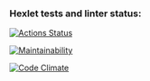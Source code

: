### Hexlet tests and linter status:
[![Actions Status](https://github.com/alinali87/python-project-lvl1/actions/workflows/hexlet-check.yml/badge.svg)](https://github.com/alinali87/python-project-lvl1/actions)

[![Maintainability](https://api.codeclimate.com/v1/badges/a99a88d28ad37a79dbf6/maintainability)](https://codeclimate.com/github/codeclimate/codeclimate/maintainability)


[![Code Climate](https://codeclimate.com/github/alinali87/python-project-lvl1/badges/gpa.svg)](https://codeclimate.com/github/alinali87/python-project-lvl1)
